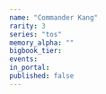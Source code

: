 ```yaml
---
name: "Commander Kang"
rarity: 3
series: "tos"
memory_alpha: ""
bigbook_tier:
events:
in_portal:
published: false
---
```

